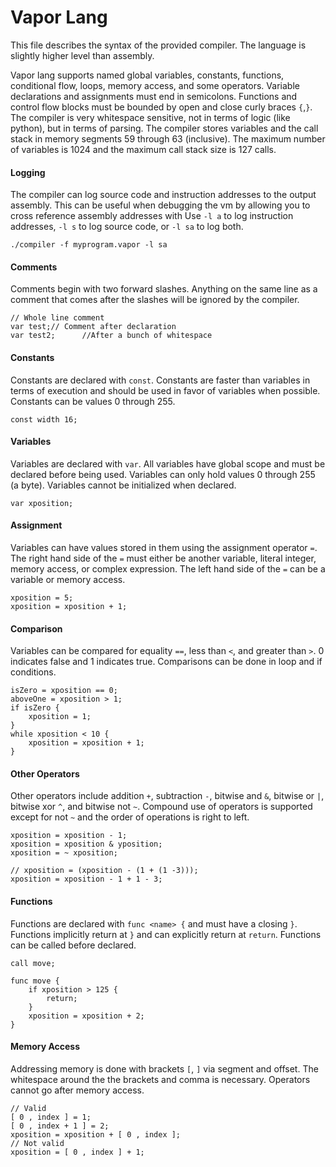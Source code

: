 # Vapor Lang
This file describes the syntax of the provided compiler. The language is slightly higher level than assembly.

Vapor lang supports named global variables, constants, functions, conditional flow, loops, memory access, and some operators.
Variable declarations and assignments must end in semicolons. Functions and control flow blocks must be bounded by open and close curly braces `{`,`}`.
The compiler is very whitespace sensitive, not in terms of logic (like python), but in terms of parsing.
The compiler stores variables and the call stack in memory segments 59 through 63 (inclusive). The maximum number of variables is 1024 and the maximum call stack size is 127 calls.

#### Logging
The compiler can log source code and instruction addresses to the output assembly. This can be useful when debugging the vm by allowing you to cross reference assembly addresses with  Use `-l a` to log instruction addresses, `-l s` to log source code, or `-l sa` to log both.

    ./compiler -f myprogram.vapor -l sa

#### Comments
Comments begin with two forward slashes. Anything on the same line as a comment that comes after the slashes will be ignored by the compiler.

    // Whole line comment
    var test;// Comment after declaration
    var test2;      //After a bunch of whitespace

#### Constants
Constants are declared with `const`. Constants are faster than variables in terms of execution and should be used in favor of variables when possible. Constants can be values 0 through 255.

    const width 16;

#### Variables
Variables are declared with `var`. All variables have global scope and must be declared before being used. Variables can only hold values 0 through 255 (a byte). Variables cannot be initialized when declared.

    var xposition;

#### Assignment
Variables can have values stored in them using the assignment operator `=`. The right hand side of the `=` must either be another variable, literal integer, memory access, or complex expression. The left hand side of the `=` can be a variable or memory access.

    xposition = 5;
    xposition = xposition + 1;

#### Comparison
Variables can be compared for equality `==`, less than `<`, and greater than `>`. 0 indicates false and 1 indicates true. Comparisons can be done in loop and if conditions.

    isZero = xposition == 0;
    aboveOne = xposition > 1;
    if isZero {
        xposition = 1;
    }
    while xposition < 10 {
        xposition = xposition + 1;
    }

#### Other Operators
Other operators include addition `+`, subtraction `-`, bitwise and `&`, bitwise or `|`, bitwise xor `^`, and bitwise not `~`. Compound use of operators is supported except for not `~` and the order of operations is right to left.

    xposition = xposition - 1;
    xposition = xposition & yposition;
    xposition = ~ xposition;

    // xposition = (xposition - (1 + (1 -3)));
    xposition = xposition - 1 + 1 - 3;

#### Functions
Functions are declared with `func <name> {` and must have a closing `}`. Functions implicitly return at `}` and can explicitly return at `return`. Functions can be called before declared. 

    call move;

    func move {
        if xposition > 125 {
            return;
        }
        xposition = xposition + 2;
    }

#### Memory Access
Addressing memory is done with brackets `[`, `]` via segment and offset. The whitespace around the the brackets and comma is necessary. Operators cannot go after memory access.

    // Valid
    [ 0 , index ] = 1;
    [ 0 , index + 1 ] = 2;
    xposition = xposition + [ 0 , index ];
    // Not valid
    xposition = [ 0 , index ] + 1;

